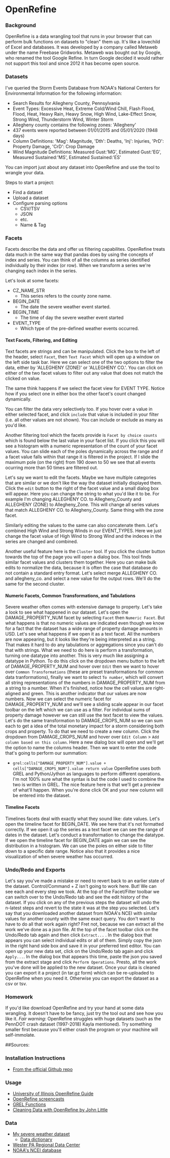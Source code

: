 # OpenRefine

### Background
OpenRefine is a data wrangling tool that runs in your browser that can perform bulk functions on datasets to "clean" them up. It's like a lovechild of Excel and databases. It was developed by a company called Metaweb under the name Freebase Gridworks. Metaweb was bought out by Google, who renamed the tool Google Refine. In turn Google decided it would rather not support this tool and since 2012 it has become open source. 

### Datasets
I've queried the Storm Events Database from NOAA's National Centers for Environmental Information for the following information:
* Search Results for Allegheny County, Pennsylvania
* Event Types: Excessive Heat, Extreme Cold/Wind Chill, Flash Flood, Flood, Heat, Heavy Rain, Heavy Snow, High Wind, Lake-Effect Snow, Strong Wind, Thunderstorm Wind, Winter Storm
* Allegheny county contains the following zones:
'Allegheny'
* 437 events were reported between 01/01/2015 and 05/01/2020 (1948 days)
* Column Definitions: 'Mag': Magnitude, 'Dth': Deaths, 'Inj': Injuries, 'PrD': Property Damage, 'CrD': Crop Damage
* Wind Magnitude Definitions: Measured Gust:'MG', Estimated Gust:'EG', Measured Sustained:'MS', Estimated Sustained:'ES'

You can import just about any dataset into OpenRefine and use the tool to wrangle your data.

Steps to start a project:
* Find a dataset
* Upload a dataset 
* Configure parsing options
    * CSV/TSV
    * JSON
    * etc.
    * Name & Tag


### Facets
Facets describe the data and offer us filtering capabilites. OpenRefine treats data much in the same way that pandas does by using the concepts of index and series. You can think of all the columns as series identified individually by their index (or row). When we transform a series we're changing each index in the series. 

Let's look at some facets:
* CZ_NAME_STR
    * This series refers to the county zone name.
* BEGIN_DATE
    * The date the severe weather event started.
* BEGIN_TIME
    * The time of day the severe weather event started
* EVENT_TYPE
    * Which type of the pre-defined weather events occurred.

#### Text Facets, Filtering, and Editing
Text facets are strings and can be manipulated. Click the box to the left of the header, select `Facet`, then `Text Facet` which will open up a window on the left side task bar. Here we can select one of the two options to filter the data, either by 'ALLEGHENY (ZONE)' or 'ALLEGHENY CO.'. You can click on either of the two facet values to filter out any value that does not match the clicked on value.

The same think happens if we select the facet view for EVENT TYPE. Notice how if you select one in either box the other facet's count changed dynamically.

You can filter the data very selectively too. If you hover over a value in either selected facet, and click `include` that value is included in your filter (i.e. all other values are not shown). You can include or exclude as many as you'd like.

Another filtering tool which the facets provide is `Facet by choice counts` which is found below the last value in your facet list. If you click this you will see a histogram with a numeric representation of the count of your facet values. You can slide each of the poles dynamically across the range and if a facet value falls within that range it is filtered in the project. If I slide the maximum pole (on the right) from 190 down to 50 we see that all events ocurring more than 50 times are filtered out.

Let's say we want to edit the facets. Maybe we have multiple categories that are similar or we don't like the way the dataset initially displayed them. Click the `edit` button to the right of the facet value and a small dialog box will appear. Here you can change the string to what you'd like it to be. For example I'm changing ALLEGHENY CO. to Allegheny_County and ALLEGHENY (ZONE) to Allegheny_Zone. This will change all series values that match ALLEGHENY CO. to Allegheny_County. Same thing with the zone facet.

Similarly editing the values to the same can also concatenate them. Let's combined High Wind and Strong Winds in our EVENT_TYPES. Here we just change the facet value of High Wind to Strong Wind and the indeces in the series are changed and combined.

Another useful feature here is the `Cluster` tool. If you click the cluster button towards the top of the page you will open a dialog box. This tool finds similar facet values and clusters them together. Here you can make bulk edits to normalize the data, because it is often the case that database do not contain a standard entry format. Let's select merge ALLEGHENY CO. and allegheny_co. and select a new value for the output rows. We'll do the same for the second cluster.

#### Numeric Facets, Common Transformations, and Tabulations
Severe weather often comes with extensive damage to property. Let's take a look to see what happened in our dataset. Let's open the DAMAGE_PROPERTY_NUM facet by selecting `Facet` then `Numeric Facet`. But what happens is that no numeric values are indicated even though we know for a fact that the dataset has a wide range of property damage amounts in USD. Let's see what happens if we open it as a text facet.
All the numbers are now appearing, but it looks like they're being interpreted as a string. That makes it hard to do any tabulations or aggregations since you can't do that with strings. 
What we need to do here is perform a transformation, turning one datatype into another. This is very much like assigning a datatype in Python. To do this click on the dropdown menu button to the left of DAMAGE_PROPERTY_NUM and hover over `Edit` then we want to hover over `Common Transformations` (these are preset transformations for common data tranformations), finally we want to select `To number`, which will convert all string representations of the numbers in DAMAGE_PROPERTY_NUM from a string to a number. When it's finished, notice how the cell values are right-aligned and green. This is another indicator that our values are now numbers.
Now we can select the numeric facet for DAMAGE_PROPERTY_NUM and we'll see a sliding scale appear in our facet toolbar on the left which we can use as a filter. For individual sums of property damage however we can still use the text facet to view the values. Let's do the same transformation to DAMAGE_CROPS_NUM so we can sum each to get a idea of the total monetary impact for a storm considering both crops and property.
To do that we need to create a new column. Click the dropdown from DAMAGE_CROPS_NUM and hover over `Edit Column` > `Add column based on this column`. Here a new dialog box will open and we'll get the option to name the columns header. Then we want to enter the code that's going to perform our summation:
* `grel:cells["DAMAGE_PROPERTY_NUM"].value + cells["DAMAGE_CROPS_NUM"].value return value` 
OpenRefine uses both GREL and Python/Jython as languages to perform different operations. I'm not 100% sure what the syntax is but the code I used to combine the two is written in GREL. The nice feature here is that we'll get a preview of what'll happen. When you're done click OK and your new column will be entered into the dataset.

#### Timeline Facets
Timelines facets deal with exactly what they sound like: date values. Let's open the timeline facet for BEGIN_DATE. We see here that it's not formatted correctly. If we open it up the series as a text facet we can see the range of dates in the dataset. Let's conduct a transformation to change the datatype. If we open the timeline facet for BEGIN_DATE again we can see the distribution in a histogram. We can use the poles on either side to filter down to a specific date range. Notice also that it provides a nice visualization of when severe weather has occurred.


### Undo/Redo and Exports
Let's say you've made a mistake or need to revert back to an earlier state of the dataset. Control/Command + Z isn't going to work here. But! We can see each and every step we took. At the top of the Facet/Filter toolbar we can switch over to the Undo/Redo tab and see the edit history of the dataset. If you click on any of the previous steps the dataset will undo the n-latest steps and revert to the state it was at the step you selected.
Let's say that you downloaded another dataset from NOAA's NCEI with similar values for another county with the same exact query. You don't want to have to do all that work again right? Fret not, because we can extract all the work we've done as a json file. At the top of the facet toolbar click on the Undo/Redo tab again and then click `Extract...` . In the dialog box that appears you can select individual edits or all of them. Simply copy the json in the right hand side box and save it in your preferred text editor. You can open up your new data set, click on the Undo/Redo tab again and click `Apply...`. In the dialog box that appears this time, paste the json you saved from the extract stage and click `Perform Operations`. Presto, all the work you've done will be applied to the new dataset.
Once your data is cleaned you can export it a project (in tar.gz form) which can be re-uploaded to OpenRefine when you need it. Otherwise you can export the dataset as a csv or tsv.


### Homework
If you'd like download OpenRefine and try your hand at some data wrangling. It doesn't have to be fancy, just try the tool out and see how you like it.
*Fair warning*: OpenRefine struggles with huge datasets (such as the PennDOT crash dataset (1997-2018) Kayla mentioned). Try something smaller first because you'll either crash the program or your machine will self-immolate. 

##Sources: 

### Installation Instructions
* [From the official Github repo](https://github.com/OpenRefine/OpenRefine/wiki/Installation-Instructions)

### Usage
* [University of Illinois OpenRefine Guide](https://guides.library.illinois.edu/openrefine)
* [OpenRefine screencasts](https://github.com/OpenRefine/OpenRefine/wiki/Screencasts)
* [GREL Functions](https://github.com/OpenRefine/OpenRefine/wiki/GREL-Functions)
* [Cleaning Data with OpenRefine by John Little](https://libjohn.github.io/openrefine/index.html)


### Data
* [My severe weather dataset](https://www.ncdc.noaa.gov/stormevents/listevents.jsp?eventType=%28Z%29+Excessive+Heat&eventType=%28Z%29+Extreme+Cold%2FWind+Chill&eventType=%28C%29+Flash+Flood&eventType=%28Z%29+Flood&eventType=%28Z%29+Heat&eventType=%28C%29+Heavy+Rain&eventType=%28Z%29+Heavy+Snow&eventType=%28Z%29+High+Wind&eventType=%28Z%29+Lake-Effect+Snow&eventType=%28Z%29+Strong+Wind&eventType=%28C%29+Thunderstorm+Wind&eventType=%28Z%29+Winter+Storm&beginDate_mm=01&beginDate_dd=01&beginDate_yyyy=2015&endDate_mm=05&endDate_dd=01&endDate_yyyy=2020&county=ALLEGHENY%3A3&hailfilter=0.00&tornfilter=0&windfilter=000&sort=DT&submitbutton=Search&statefips=42%2CPENNSYLVANIA)
    * [Data dictionary](https://www1.ncdc.noaa.gov/pub/data/swdi/stormevents/csvfiles/Storm-Data-Export-Format.pdf)
* [Wester PA Regional Data Center](http://www.wprdc.org/)
* [NOAA's NCEI database](https://www.ncdc.noaa.gov/stormevents/)






